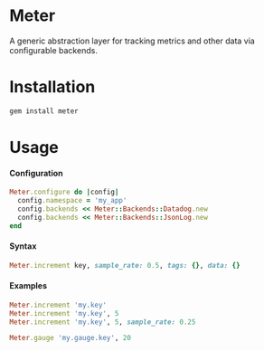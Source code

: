 # Meter

A generic abstraction layer for tracking metrics and other data via configurable backends.

# Installation

```bash
gem install meter
````

# Usage

#### Configuration

```ruby
Meter.configure do |config|
  config.namespace = 'my_app'
  config.backends << Meter::Backends::Datadog.new
  config.backends << Meter::Backends::JsonLog.new
end
```

#### Syntax

```ruby
Meter.increment key, sample_rate: 0.5, tags: {}, data: {}
````

#### Examples

```ruby
Meter.increment 'my.key'
Meter.increment 'my.key', 5
Meter.increment 'my.key', 5, sample_rate: 0.25

Meter.gauge 'my.gauge.key', 20
```
